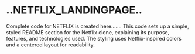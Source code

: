 # ..NETFLIX_LANDINGPAGE..
Complete code for NETFLIX is created here.......
This code sets up a simple, styled README section for the Netflix clone, explaining its purpose, features, and technologies used. The styling uses Netflix-inspired colors and a centered layout for readability.
